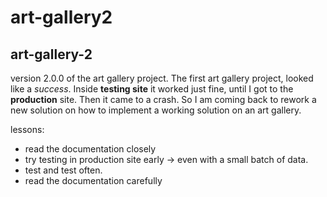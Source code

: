 # art-gallery2

## art-gallery-2

version 2.0.0 of the art gallery project. The first art gallery project, looked like a _success_.
Inside **testing site** it worked just fine, until I got to the **production** site. Then it came to a crash.
So I am coming back to rework a new solution on how to implement a working solution on an art gallery.

lessons: 
 - read the documentation closely
 - try testing in production site early -> even with a small batch of data.
 - test and test often.
 - read the documentation carefully

 
